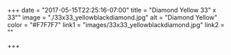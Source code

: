 +++
date = "2017-05-15T22:25:16-07:00"
title = "Diamond Yellow 33\" x 33\""
image = "./33x33_yellowblackdiamond.jpg"
alt = "Diamond Yellow"
color = "#F7F7F7"
link1 = "images/33x33_yellowblackdiamond.jpg"
link2 = ""

+++
